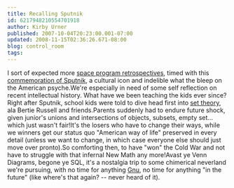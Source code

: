 ```yaml
---
title: Recalling Sputnik
id: 6217948210554701918
author: Kirby Urner
published: 2007-10-04T20:23:00.001-07:00
updated: 2008-11-15T02:36:26.671-08:00
blog: control_room
tags: 
---
```


[](https://blogger.googleusercontent.com/img/b/R29vZ2xl/AVvXsEia-w4aZkgqWmsvsus07lvQxrPTakf-c7-uu8hyphenhyphenQhRWE4FvlcmTwXDu2cqhyphenhyphenVlngYoQGXnfAODwCQ8Unpx-pdJx9STU3Q7jJ9hrXiu2y_1AhTQk3MoBr_hWJss9YKLEkjHzsv4v/s1600-h/google_sputnik.gif)I sort of expected more [space program retrospectives](http://worldgame.blogspot.com/2005/01/some-space-program-history.html), timed with this [commemoration of Sputnik](http://ukpress.google.com/article/ALeqM5gFXBJhUdlKhZtdcU6-ng1xq9sGHw), a cultural icon and indelible what the bleep on the American psyche.We're especially in need of some self reflection on recent intellectual history.  What have we been teaching the kids ever since?Right after Sputnik, school kids were told to dive head first into [set theory](http://mathforum.org/kb/thread.jspa?threadID=1634858&tstart=0), ala Bertie Russell and friends.Parents suddenly had to endure future shock, given junior's unions and intersections of objects, subsets, empty set... which just wasn't fair!It's the losers who have to change their ways, while we winners get our status quo "American way of life" preserved in every detail (unless we want to change, in which case everyone else should just move over pronto).So comforting then, to have "won" the Cold War and not have to struggle with that infernal New Math any more!Avast ye Venn Diagrams, begone ye SQL, it's a nostalgia trip to some chimerical neverland we're pursuing, with no time for anything [Gnu](http://controlroom.blogspot.com/2006/03/gnu-math.html), no time for anything "in the future" (like where's that again? -- never heard of it).[](http://www.stillaguamish.nsn.us/)